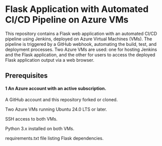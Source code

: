 # Flask Application with Automated CI/CD Pipeline on Azure VMs

This repository contains a Flask web application with an automated CI/CD pipeline using Jenkins, deployed on Azure Virtual Machines (VMs). The pipeline is triggered by a GitHub webhook, automating the build, test, and deployment processes. Two Azure VMs are used: one for hosting Jenkins and the Flask application, and the other for users to access the deployed Flask application output via a web browser.

## Prerequisites

#### 1 An Azure account with an active subscription.

A GitHub account and this repository forked or cloned.

Two Azure VMs running Ubuntu 24.0 LTS or later.

SSH access to both VMs.

Python 3.x installed on both VMs.

requirements.txt file listing Flask dependencies.




